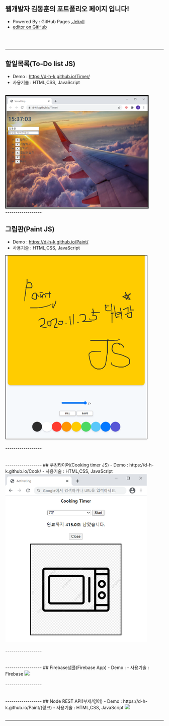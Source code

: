 ## 웹개발자 김동훈의 포트폴리오 페이지 입니다!
- Powered By : GitHub Pages ,[Jekyll](https://jekyllrb.com/) 
- [editor on GitHub](https://github.com/d-h-k/d-h-k.github.io/edit/main/index.md) 
<br>
<br>
<hr color=#4287f5 size="5px">


## 할일목록(To-Do list JS)
- Demo : https://d-h-k.github.io/Timer/
- 사용기술 : HTML,CSS, JavaScript
<br>
<img src="/img/Todo.png" border="3px" width="450" >
<br>
------------------


## 그림판(Paint JS)
- Demo : https://d-h-k.github.io/Paint/
- 사용기술 : HTML,CSS, JavaScript
<img src="/img/jspaintpic.png" border="1px" width="450" >
<br>
<br>
------------------
<br>
<br>
<br>
------------------
## 쿠킹타이머(Cooking timer JS)
- Demo : https://d-h-k.github.io/Cook/
- 사용기술 : HTML,CSS, JavaScript
<img src="/img/ctimer.png" width="450" >
<br>
<br>
------------------
<br>
<br>
<br>
------------------
## Firebase샘플(Firebase App)
- Demo : 
- 사용기술 : Firebase
<img src="/img/@@이미지위치@@@" width="450" >
<br>
<br>
------------------
<br>
<br>
<br>
------------------
## Node REST API(부제/영어)
- Demo : https://d-h-k.github.io/Paint/(링크)
- 사용기술 : HTML,CSS, JavaScript
<img src="/img/@@이미지위치@@@" width="450" >
<br>
<br>

<hr size="5px">



<!--- 
//저장





<hr color=#4287f5 size="5px">
<img src="/img/jspaintpic.png" width="450" >
{: width="100" height="100"}



POST 템플릿


## 제목(부제/영어)
- Demo : https://d-h-k.github.io/Paint/(링크)
- 사용기술 : HTML,CSS, JavaScript
<img src="/img/@@이미지위치@@@" width="450" >
<br>
<br>

<hr size="5px">



--->



